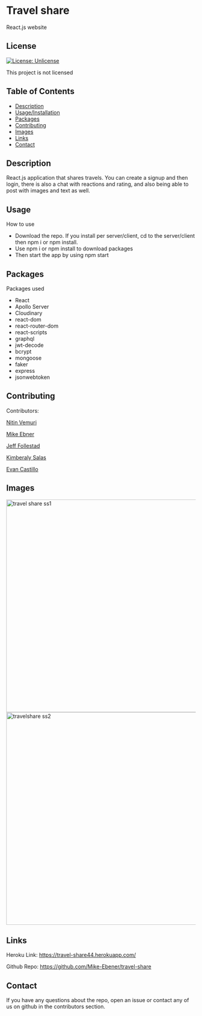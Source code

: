 # Travel share 

React.js website

## License


[![License: Unlicense](https://img.shields.io/badge/license-Unlicense-blue.svg)](http://unlicense.org)

This project is not licensed


## Table of Contents

  * [Description](#description)
  * [Usage/Installation](#usage)
  * [Packages](#packages)
  * [Contributing](#contributing)
  * [Images](#images)
  * [Links](#links)
  * [Contact](#contact)
  
 
 
## Description <a name = "description">

  React.js application that shares travels. You can create a signup and then login, there is also a chat with reactions and rating, and also being able to post with images and text as well.


## Usage <a name = "usage">
  How to use
- Download the repo. If you install per server/client, cd to the server/client then npm i or npm install.
- Use npm i or npm install to download packages
- Then start the app by using npm start

## Packages <a name = "packages">
  Packages used

- React
- Apollo Server
- Cloudinary
- react-dom
- react-router-dom
- react-scripts
- graphql 
- jwt-decode
- bcrypt
- mongoose 
- faker
- express
- jsonwebtoken


## Contributing <a name = "contributing"/>

Contributors:

[Nitin Vemuri](www.github.com/nitinvemuri)

[Mike Ebner](https://github.com/Mike-Ebener)

[Jeff Follestad](https://github.com/jeff-follestad)

[Kimberaly Salas](https://github.com/salask24)

[Evan Castillo](https://github.com/evancastillo)

## Images <a name = "images">

<img width="564" alt="travel share ss1" src="https://user-images.githubusercontent.com/80983324/131225807-089cf53d-1677-4cf4-8e66-8466893514d0.png">
 
<img width="564" alt="travelshare ss2" src="https://user-images.githubusercontent.com/80983324/131225817-3150e0de-b776-4db8-9972-31a832ebc3dc.png">





## Links <a name = "links">

Heroku Link: https://travel-share44.herokuapp.com/

Github Repo: https://github.com/Mike-Ebener/travel-share

## Contact <a name = "contact">
 If you have any questions about the repo, open an issue or contact any of us on github in the contributors section.
